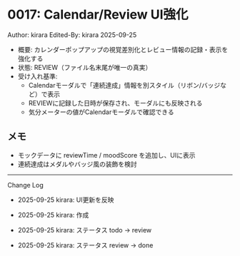 # 0017: Calendar/Review UI強化

Author: kirara
Edited-By: kirara 2025-09-25

- 概要: カレンダーポップアップの視覚差別化とレビュー情報の記録・表示を強化する
- 状態: REVIEW（ファイル名末尾が唯一の真実）
- 受け入れ基準:
  - Calendarモーダルで「連続達成」情報を別スタイル（リボン/バッジなど）で表示
  - REVIEWに記録した日時が保存され、モーダルにも反映される
  - 気分メーターの値がCalendarモーダルで確認できる

## メモ
- モックデータに reviewTime / moodScore を追加し、UIに表示
- 連続達成はメダルやバッジ風の装飾を検討

---
Change Log
- 2025-09-25 kirara: UI更新を反映
- 2025-09-25 kirara: 作成
- 2025-09-25 kirara: ステータス todo → review

- 2025-09-25 kirara: ステータス review → done
